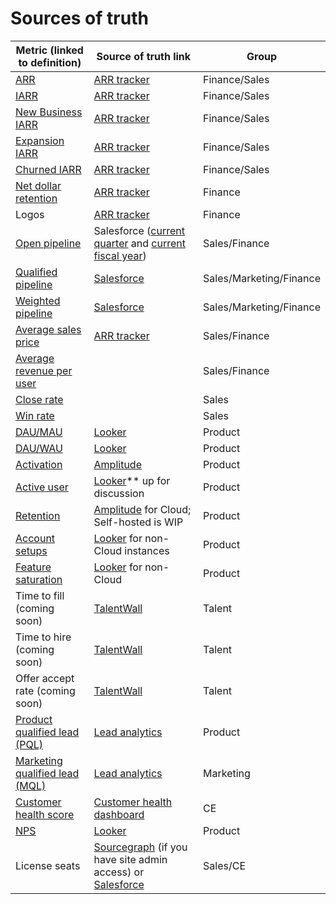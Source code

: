 # Sources of truth

| Metric (linked to definition)                                                        | Source of truth link                                                                                                                                                                                                                                | Group                   |
| ------------------------------------------------------------------------------------ | --------------------------------------------------------------------------------------------------------------------------------------------------------------------------------------------------------------------------------------------------- | ----------------------- |
| [ARR](../finance/index.md#sources-of-truth)                                          | [ARR tracker](https://docs.google.com/spreadsheets/d/1Ao3Nqw6gH3yAuZtICV3xo35kKKnI9oKXnvPuTQ0Fh9c/edit#gid=1460993554&range=R21)                                                                                                                    | Finance/Sales           |
| [IARR](../finance/index.md#sources-of-truth)                                         | [ARR tracker](https://docs.google.com/spreadsheets/d/1Ao3Nqw6gH3yAuZtICV3xo35kKKnI9oKXnvPuTQ0Fh9c/edit#gid=1460993554&range=R21)                                                                                                                    | Finance/Sales           |
| [New Business IARR](../finance/index.md#arr--topline-metrics)                        | [ARR tracker](https://docs.google.com/spreadsheets/d/1Ao3Nqw6gH3yAuZtICV3xo35kKKnI9oKXnvPuTQ0Fh9c/edit#gid=1460993554&range=R21)                                                                                                                    | Finance/Sales           |
| [Expansion IARR](../finance/index.md#arr--topline-metrics)                           | [ARR tracker](https://docs.google.com/spreadsheets/d/1Ao3Nqw6gH3yAuZtICV3xo35kKKnI9oKXnvPuTQ0Fh9c/edit#gid=1460993554&range=R21)                                                                                                                    | Finance/Sales           |
| [Churned IARR](../finance/index.md#arr--topline-metrics)                             | [ARR tracker](https://docs.google.com/spreadsheets/d/1Ao3Nqw6gH3yAuZtICV3xo35kKKnI9oKXnvPuTQ0Fh9c/edit#gid=1460993554&range=R21)                                                                                                                    | Finance/Sales           |
| [Net dollar retention](../finance/index.md#arr--topline-metrics)                     | [ARR tracker](https://docs.google.com/spreadsheets/d/1Ao3Nqw6gH3yAuZtICV3xo35kKKnI9oKXnvPuTQ0Fh9c/edit#gid=1460993554&range=R21)                                                                                                                    | Finance                 |
| Logos                                                                                | [ARR tracker](https://docs.google.com/spreadsheets/d/1Ao3Nqw6gH3yAuZtICV3xo35kKKnI9oKXnvPuTQ0Fh9c/edit#gid=272783233)                                                                                                                               | Finance                 |
| [Open pipeline](../sales/index.md#open-pipeline)                                     | Salesforce ([current quarter](https://sourcegraph2020.lightning.force.com/lightning/r/Report/00O3t000006idVGEAY/view) and [current fiscal year](https://sourcegraph2020.lightning.force.com/lightning/r/Report/00O5b000005HbeIEAS/view))            | Sales/Finance           |
| [Qualified pipeline](../sales/index.md#qualified-pipeline)                           | [Salesforce](https://sourcegraph2020.lightning.force.com/lightning/r/Report/00O5b000005HHICEA4/edit)                                                                                                                                                | Sales/Marketing/Finance |
| [Weighted pipeline](../sales/index.md#weighted-pipeline)                             | [Salesforce](https://sourcegraph2020.lightning.force.com/lightning/r/Report/00O5b000005HcTpEAK/view)                                                                                                                                                | Sales/Marketing/Finance |
| [Average sales price](../finance/index.md#arr--topline-metrics)                      | [ARR tracker](https://docs.google.com/spreadsheets/d/1Ao3Nqw6gH3yAuZtICV3xo35kKKnI9oKXnvPuTQ0Fh9c/edit#gid=272783233)                                                                                                                               | Sales/Finance           |
| [Average revenue per user](../finance/index.md#arr--topline-metrics)                 |                                                                                                                                                                                                                                                     | Sales/Finance           |
| [Close rate](../sales/index.md#close-rate)                                           |                                                                                                                                                                                                                                                     | Sales                   |
| [Win rate](../sales/index.md#win-rate)                                               |                                                                                                                                                                                                                                                     | Sales                   |
| [DAU/MAU](user-definitions.md#engagement-ratios)                                     | [Looker](https://sourcegraph.looker.com/looks/1033)                                                                                                                                                                                                 | Product                 |
| [DAU/WAU](user-definitions.md#engagement-ratios)                                     | [Looker](https://sourcegraph.looker.com/looks/1034)                                                                                                                                                                                                 | Product                 |
| [Activation](user-definitions.md#activated-user-cloud)                               | [Amplitude](https://analytics.amplitude.com/sourcegraph/dashboard/ya9aoy7/edit/74dtavg)                                                                                                                                                             | Product                 |
| [Active user](user-definitions.md#active-user-cloud)                                 | [](https://sourcegraph.looker.com/looks/729)[Looker](https://sourcegraph.looker.com/looks/729)\*\* up for discussion                                                                                                                                | Product                 |
| [Retention](user-definitions.md#user-states)                                         | [](https://analytics.amplitude.com/sourcegraph/dashboard/ya9aoy7/edit/74dtavg)[Amplitude](https://analytics.amplitude.com/sourcegraph/dashboard/ya9aoy7/edit/74dtavg) for Cloud; Self-hosted is WIP                                                 | Product                 |
| [Account setups](user-definitions.md#account-setup)                                  | [](https://sourcegraph.looker.com/dashboards/257)[Looker](https://sourcegraph.looker.com/dashboards/257) for non-Cloud instances                                                                                                                    | Product                 |
| [Feature saturation](user-definitions.md#engagement-ratios)                          | [](https://sourcegraph.looker.com/dashboards/217)[Looker](https://sourcegraph.looker.com/dashboards/217) for non-Cloud                                                                                                                              | Product                 |
| Time to fill (coming soon)                                                           | [TalentWall](https://www.talentwall.io/dashboard/widget-library/hires)                                                                                                                                                                              | Talent                  |
| Time to hire (coming soon)                                                           | [TalentWall](https://www.talentwall.io/dashboard/widget-library/hires)                                                                                                                                                                              | Talent                  |
| Offer accept rate (coming soon)                                                      | [TalentWall](https://www.talentwall.io/dashboard/widget-library/hires)                                                                                                                                                                              | Talent                  |
| [Product qualified lead (PQL)](product-led-growth.md#product-qualified-lead-pql)     | [Lead analytics](https://docs.google.com/spreadsheets/d/1iV2xWABopIXRQPBw8MCeDR-HGSHneyVKHb8s07BXTUw/edit#gid=0)                                                                                                                                    | Product                 |
| [Marketing qualified lead (MQL)](product-led-growth.md#marketing-qualified-lead-mql) | [Lead analytics](https://docs.google.com/spreadsheets/d/1iV2xWABopIXRQPBw8MCeDR-HGSHneyVKHb8s07BXTUw/edit#gid=0)                                                                                                                                    | Marketing               |
| [Customer health score](user-definitions.md#customer-health-score)                   | [Customer health dashboard](https://sourcegraph.looker.com/dashboards/179?Customer%20Engineer=&Account%20Executive=&Unique%20Server%20ID=&Region=)                                                                                                  | CE                      |
| [NPS](user-definitions.md#net-promotor-score-nps)                                    | [Looker](https://sourcegraph.looker.com/dashboards/128?Unique+Server+ID=Uber&Time=48+months)                                                                                                                                                        | Product                 |
| License seats                                                                        | [Sourcegraph](https://sourcegraph.com/site-admin/dotcom/product/licenses) (if you have site admin access) or [Salesforce](https://sourcegraph2020.lightning.force.com/lightning/r/Account/0013t00001Xie0zAAB/related/Product_Subscriptions__r/view) | Sales/CE                |
